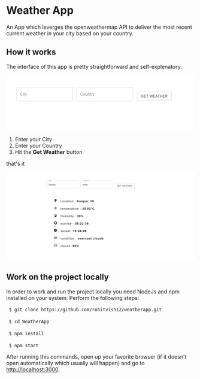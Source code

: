 # Weather App

An App which leverges the openweathermap API to deliver the most recent current weather in your city based on your country.

## How it works

The interface of this app is pretty straightforward and self-explenatory.

<p align="center">
 <img src="src/image/screen1.PNG" alt="ui_start"/>
</p>

1) Enter your City
2) Enter your Country
3) Hit the **Get Weather** button

that's it 


<p align="center">
 <img src="src/image/screen2.PNG" alt="ui_start_result"/>
</p>


## Work on the project locally

In order to work and run the project locally you need NodeJs and npm installed on your system.
Perform the following steps:

```
 $ git clone https://github.com/rohitvish12/weatherapp.git

 $ cd WeatherApp

 $ npm install

 $ npm start
```

After running this commands, open up your favorite browser (if it doesn't open automatically which usually will happen) and go to [http://localhost:3000](http://localhost:3000).

